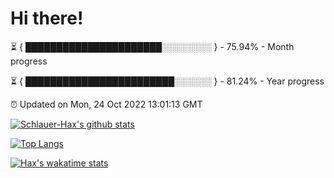 # Hi there!

⏳ { ██████████████████████░░░░░░░░ } - 75.94% - Month progress

⏳ { ████████████████████████░░░░░░ } - 81.24% - Year progress

⏰ Updated on Mon, 24 Oct 2022 13:01:13 GMT


[![Schlauer-Hax's github stats](https://github-readme-stats.vercel.app/api?username=Schlauer-Hax&show_icons=true&theme=dark&count_private=true)](https://github.com/Schlauer-Hax)


[![Top Langs](https://github-readme-stats.vercel.app/api/top-langs/?username=Schlauer-Hax&layout=compact&theme=dark)](https://github.com/Schlauer-Hax?tab=repositories)


[![Hax's wakatime stats](https://github-readme-stats.vercel.app/api/wakatime?username=Hax&theme=dark)](https://wakatime.com/@Hax)

